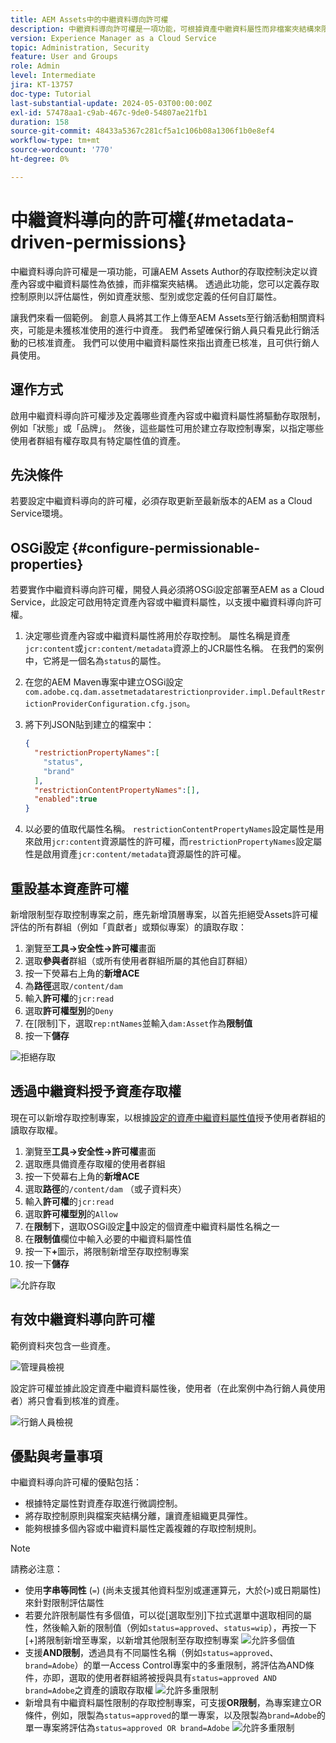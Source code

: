 ```yaml
---
title: AEM Assets中的中繼資料導向許可權
description: 中繼資料導向許可權是一項功能，可根據資產中繼資料屬性而非檔案夾結構來限制存取。
version: Experience Manager as a Cloud Service
topic: Administration, Security
feature: User and Groups
role: Admin
level: Intermediate
jira: KT-13757
doc-type: Tutorial
last-substantial-update: 2024-05-03T00:00:00Z
exl-id: 57478aa1-c9ab-467c-9de0-54807ae21fb1
duration: 158
source-git-commit: 48433a5367c281cf5a1c106b08a1306f1b0e8ef4
workflow-type: tm+mt
source-wordcount: '770'
ht-degree: 0%

---
```


# 中繼資料導向的許可權{#metadata-driven-permissions}

中繼資料導向許可權是一項功能，可讓AEM Assets Author的存取控制決定以資產內容或中繼資料屬性為依據，而非檔案夾結構。 透過此功能，您可以定義存取控制原則以評估屬性，例如資產狀態、型別或您定義的任何自訂屬性。

讓我們來看一個範例。 創意人員將其工作上傳至AEM Assets至行銷活動相關資料夾，可能是未獲核准使用的進行中資產。 我們希望確保行銷人員只看見此行銷活動的已核准資產。 我們可以使用中繼資料屬性來指出資產已核准，且可供行銷人員使用。

## 運作方式

啟用中繼資料導向許可權涉及定義哪些資產內容或中繼資料屬性將驅動存取限制，例如「狀態」或「品牌」。 然後，這些屬性可用於建立存取控制專案，以指定哪些使用者群組有權存取具有特定屬性值的資產。

## 先決條件

若要設定中繼資料導向的許可權，必須存取更新至最新版本的AEM as a Cloud Service環境。

## OSGi設定 {#configure-permissionable-properties}

若要實作中繼資料導向許可權，開發人員必須將OSGi設定部署至AEM as a Cloud Service，此設定可啟用特定資產內容或中繼資料屬性，以支援中繼資料導向許可權。

1. 決定哪些資產內容或中繼資料屬性將用於存取控制。 屬性名稱是資產`jcr:content`或`jcr:content/metadata`資源上的JCR屬性名稱。 在我們的案例中，它將是一個名為`status`的屬性。
1. 在您的AEM Maven專案中建立OSGi設定`com.adobe.cq.dam.assetmetadatarestrictionprovider.impl.DefaultRestrictionProviderConfiguration.cfg.json`。
1. 將下列JSON貼到建立的檔案中：

   ```json
   {
     "restrictionPropertyNames":[
       "status",
       "brand"
     ],
     "restrictionContentPropertyNames":[],
     "enabled":true
   }
   ```

1. 以必要的值取代屬性名稱。  `restrictionContentPropertyNames`設定屬性是用來啟用`jcr:content`資源屬性的許可權，而`restrictionPropertyNames`設定屬性是啟用資產`jcr:content/metadata`資源屬性的許可權。

## 重設基本資產許可權

新增限制型存取控制專案之前，應先新增頂層專案，以首先拒絕受Assets許可權評估的所有群組（例如「貢獻者」或類似專案）的讀取存取：

1. 瀏覽至&#x200B;__工具→安全性→許可權__&#x200B;畫面
1. 選取&#x200B;__參與者__&#x200B;群組（或所有使用者群組所屬的其他自訂群組）
1. 按一下熒幕右上角的&#x200B;__新增ACE__
1. 為&#x200B;__路徑__&#x200B;選取`/content/dam`
1. 輸入&#x200B;__許可權__&#x200B;的`jcr:read`
1. 選取&#x200B;__許可權型別__&#x200B;的`Deny`
1. 在[限制]下，選取`rep:ntNames`並輸入`dam:Asset`作為&#x200B;__限制值__
1. 按一下&#x200B;__儲存__

![拒絕存取](./assets/metadata-driven-permissions/deny-access.png)

## 透過中繼資料授予資產存取權

現在可以新增存取控制專案，以根據[設定的資產中繼資料屬性值](#configure-permissionable-properties)授予使用者群組的讀取存取權。

1. 瀏覽至&#x200B;__工具→安全性→許可權__&#x200B;畫面
1. 選取應具備資產存取權的使用者群組
1. 按一下熒幕右上角的&#x200B;__新增ACE__
1. 選取&#x200B;__路徑__&#x200B;的`/content/dam` （或子資料夾）
1. 輸入&#x200B;__許可權__&#x200B;的`jcr:read`
1. 選取&#x200B;__許可權型別__&#x200B;的`Allow`
1. 在&#x200B;__限制__&#x200B;下，選取OSGi設定[&#128279;](#configure-permissionable-properties)中設定的個資產中繼資料屬性名稱之一
1. 在&#x200B;__限制值__&#x200B;欄位中輸入必要的中繼資料屬性值
1. 按一下&#x200B;__+__&#x200B;圖示，將限制新增至存取控制專案
1. 按一下&#x200B;__儲存__

![允許存取](./assets/metadata-driven-permissions/allow-access.png)

## 有效中繼資料導向許可權

範例資料夾包含一些資產。

![管理員檢視](./assets/metadata-driven-permissions/admin-view.png)

設定許可權並據此設定資產中繼資料屬性後，使用者（在此案例中為行銷人員使用者）將只會看到核准的資產。

![行銷人員檢視](./assets/metadata-driven-permissions/marketeer-view.png)

## 優點與考量事項

中繼資料導向許可權的優點包括：

- 根據特定屬性對資產存取進行微調控制。
- 將存取控制原則與檔案夾結構分離，讓資產組織更具彈性。
- 能夠根據多個內容或中繼資料屬性定義複雜的存取控制規則。

>[!NOTE]
>
> 請務必注意：
> 
> - 使用&#x200B;__字串等同性__ (`=`) (尚未支援其他資料型別或運運算元，大於(`>`)或日期屬性)來針對限制評估屬性
> - 若要允許限制屬性有多個值，可以從[選取型別]下拉式選單中選取相同的屬性，然後輸入新的限制值（例如`status=approved`、`status=wip`），再按一下[+]將限制新增至專案，以新增其他限制至存取控制專案
> ![允許多個值](./assets/metadata-driven-permissions/allow-multiple-values.png)
> - 支援&#x200B;__AND限制__，透過具有不同屬性名稱（例如`status=approved`、`brand=Adobe`）的單一Access Control專案中的多重限制，將評估為AND條件，亦即，選取的使用者群組將被授與具有`status=approved AND brand=Adobe`之資產的讀取存取權
> ![允許多重限制](./assets/metadata-driven-permissions/allow-multiple-restrictions.png)
> - 新增具有中繼資料屬性限制的存取控制專案，可支援&#x200B;__OR限制__，為專案建立OR條件，例如，限製為`status=approved`的單一專案，以及限製為`brand=Adobe`的單一專案將評估為`status=approved OR brand=Adobe`
> ![允許多重限制](./assets/metadata-driven-permissions/allow-multiple-aces.png)
